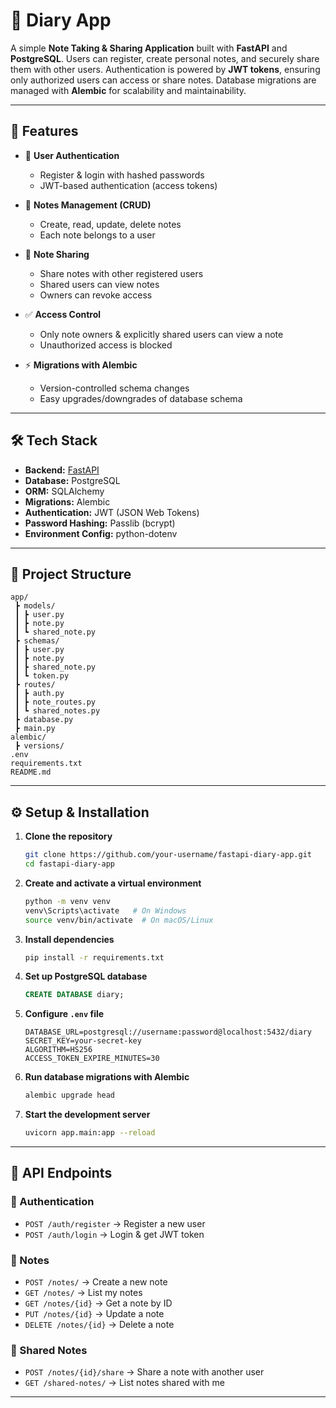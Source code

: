 # 📝 Diary App

A simple **Note Taking & Sharing Application** built with **FastAPI** and **PostgreSQL**.
Users can register, create personal notes, and securely share them with other users.
Authentication is powered by **JWT tokens**, ensuring only authorized users can access or share notes.
Database migrations are managed with **Alembic** for scalability and maintainability.

---

## 🚀 Features

* 🔐 **User Authentication**

  * Register & login with hashed passwords
  * JWT-based authentication (access tokens)

* 📝 **Notes Management (CRUD)**

  * Create, read, update, delete notes
  * Each note belongs to a user

* 🤝 **Note Sharing**

  * Share notes with other registered users
  * Shared users can view notes
  * Owners can revoke access

* ✅ **Access Control**

  * Only note owners & explicitly shared users can view a note
  * Unauthorized access is blocked

* ⚡ **Migrations with Alembic**

  * Version-controlled schema changes
  * Easy upgrades/downgrades of database schema

---

## 🛠️ Tech Stack

* **Backend:** [FastAPI](https://fastapi.tiangolo.com/)
* **Database:** PostgreSQL
* **ORM:** SQLAlchemy
* **Migrations:** Alembic
* **Authentication:** JWT (JSON Web Tokens)
* **Password Hashing:** Passlib (bcrypt)
* **Environment Config:** python-dotenv

---

## 📂 Project Structure

```
app/
 ┣ models/            
 ┃ ┣ user.py
 ┃ ┣ note.py
 ┃ ┗ shared_note.py
 ┣ schemas/             
 ┃ ┣ user.py
 ┃ ┣ note.py
 ┃ ┣ shared_note.py
 ┃ ┗ token.py
 ┣ routes/             
 ┃ ┣ auth.py
 ┃ ┣ note_routes.py
 ┃ ┗ shared_notes.py
 ┣ database.py         
 ┣ main.py             
alembic/                
 ┣ versions/            
.env                    
requirements.txt        
README.md               
```

---

## ⚙️ Setup & Installation

1. **Clone the repository**

   ```bash
   git clone https://github.com/your-username/fastapi-diary-app.git
   cd fastapi-diary-app
   ```

2. **Create and activate a virtual environment**

   ```bash
   python -m venv venv
   venv\Scripts\activate   # On Windows
   source venv/bin/activate  # On macOS/Linux
   ```

3. **Install dependencies**

   ```bash
   pip install -r requirements.txt
   ```

4. **Set up PostgreSQL database**

   ```sql
   CREATE DATABASE diary;
   ```

5. **Configure `.env` file**

   ```env
   DATABASE_URL=postgresql://username:password@localhost:5432/diary
   SECRET_KEY=your-secret-key
   ALGORITHM=HS256
   ACCESS_TOKEN_EXPIRE_MINUTES=30
   ```

6. **Run database migrations with Alembic**

   ```bash
   alembic upgrade head
   ```

7. **Start the development server**

   ```bash
   uvicorn app.main:app --reload
   ```

---

## 📌 API Endpoints

### 🔑 Authentication

* `POST /auth/register` → Register a new user
* `POST /auth/login` → Login & get JWT token

### 📝 Notes

* `POST /notes/` → Create a new note
* `GET /notes/` → List my notes
* `GET /notes/{id}` → Get a note by ID
* `PUT /notes/{id}` → Update a note
* `DELETE /notes/{id}` → Delete a note

### 🤝 Shared Notes

* `POST /notes/{id}/share` → Share a note with another user
* `GET /shared-notes/` → List notes shared with me

---
